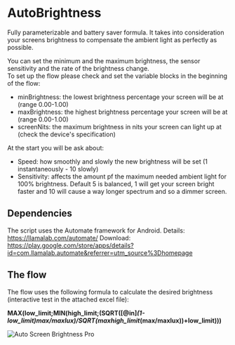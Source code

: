 # AutoBrightness
Fully parameterizable and battery saver formula. 
It takes into consideration your screens brightness to compensate the ambient light as perfectly as possible.  

You can set the minimum and the maximum brightness, the sensor sensitivity and the rate of the brightness change.  
To set up the flow please check and set the variable blocks in the beginning of the flow: 
  - minBrightness: the lowest brightness percentage your screen will be at (range 0.00-1.00) 
  - maxBrightness: the highest brightness percentage your screen will be at (range 0.00-1.00) 
  - screenNits: the maximum brightness in nits your screen can light up at (check the device's specification)  

At the start you will be ask about:
  - Speed: how smoothly and slowly the new brightness will be set (1 instantaneously - 10 slowly) 
  - Sensitivity: affects the amount pf the maximum needed ambient light for 100% brightness. Default 5 is balanced, 1 will get your screen bright faster and 10 will cause a way longer spectrum and so a dimmer screen.

## Dependencies
The script uses the Automate framework for Android. Details: https://llamalab.com/automate/
Download: https://play.google.com/store/apps/details?id=com.llamalab.automate&referrer=utm_source%3Dhomepage

## The flow
The flow uses the following formula to calculate the desired brightness (interactive test in the attached excel file):

**MAX(low_limit;MIN(high_limit;(SQRT([@in]*(1-low_limit)*max/maxlux)/SQRT(max*high_limit*(max/maxlux))+low_limit)))**

![Auto Screen Brightness Pro](https://user-images.githubusercontent.com/67100159/175785190-8ece4c7d-f500-42e1-a8b9-8998f6ee8038.png)
